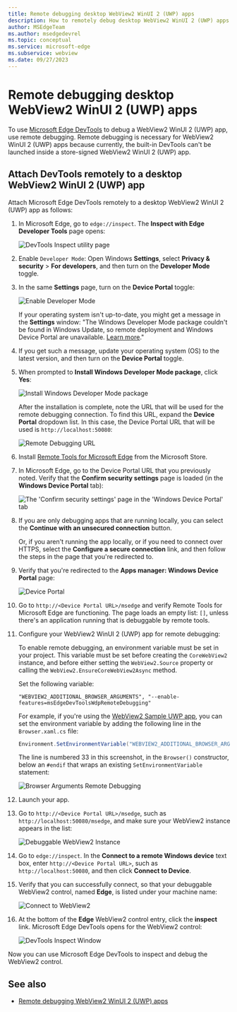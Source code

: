 ```yaml
---
title: Remote debugging desktop WebView2 WinUI 2 (UWP) apps
description: How to remotely debug desktop WebView2 WinUI 2 (UWP) apps by using Remote Tools for Microsoft Edge. 
author: MSEdgeTeam
ms.author: msedgedevrel
ms.topic: conceptual
ms.service: microsoft-edge
ms.subservice: webview
ms.date: 09/27/2023
---
```

# Remote debugging desktop WebView2 WinUI 2 (UWP) apps

To use [Microsoft Edge DevTools](/microsoft-edge/devtools-guide-chromium/landing/) to debug a WebView2 WinUI 2 (UWP) app, use remote debugging.  Remote debugging is necessary for WebView2 WinUI 2 (UWP) apps because currently, the built-in DevTools can't be launched inside a store-signed WebView2 WinUI 2 (UWP) app.


<!-- ========================================================================== -->
## Attach DevTools remotely to a desktop WebView2 WinUI 2 (UWP) app

Attach Microsoft Edge DevTools remotely to a desktop WebView2 WinUI 2 (UWP) app as follows:

1.  In Microsoft Edge, go to `edge://inspect`.  The **Inspect with Edge Developer Tools** page opens:

    ![DevTools Inspect utility page](./remote-debugging-desktop-images/inspect-devtools-page-supported.png)

1.  Enable `Developer Mode`: Open Windows **Settings**, select **Privacy & security** > **For developers**, and then turn on the **Developer Mode** toggle.

1.  In the same **Settings** page, turn on the **Device Portal** toggle:

    ![Enable Developer Mode](./remote-debugging-desktop-images/enable-developer-mode.png)

    If your operating system isn't up-to-date, you might get a message in the **Settings** window: "The Windows Developer Mode package couldn't be found in Windows Update, so remote deployment and Windows Device Portal are unavailable.  [Learn more](/windows/uwp/debug-test-perf/device-portal-desktop#failed-to-locate-the-package)."

1.  If you get such a message, update your operating system (OS) to the latest version, and then turn on the **Device Portal** toggle.

1.  When prompted to **Install Windows Developer Mode package**, click **Yes**:

    ![Install Windows Developer Mode package](./remote-debugging-desktop-images/install-developer-mode-package.png)

    After the installation is complete, note the URL that will be used for the remote debugging connection. To find this URL, expand the **Device Portal** dropdown list.  In this case, the Device Portal URL that will be used is `http://localhost:50080`:

    ![Remote Debugging URL](./remote-debugging-desktop-images/remote-debugging-url.png)

1.  Install [Remote Tools for Microsoft Edge](https://www.microsoft.com/store/productId/9P6CMFV44ZLT) from the Microsoft Store.

1.  In Microsoft Edge, go to the Device Portal URL that you previously noted.  Verify that the **Confirm security settings** page is loaded (in the **Windows Device Portal** tab):

    ![The 'Confirm security settings' page in the 'Windows Device Portal' tab](./remote-debugging-desktop-images/open-device-portal.png)

1.  If you are only debugging apps that are running locally, you can select the **Continue with an unsecured connection** button.

    Or, if you aren't running the app locally, or if you need to connect over HTTPS, select the **Configure a secure connection** link, and then follow the steps in the page that you're redirected to.

1.  Verify that you're redirected to the **Apps manager: Windows Device Portal** page:

    ![Device Portal](./remote-debugging-desktop-images/device-portal.png)

1.  Go to `http://<Device Portal URL>/msedge` and verify Remote Tools for Microsoft Edge are functioning. The page loads an empty list: `[]`, unless there's an application running that is debuggable by remote tools.

1.  Configure your WebView2 WinUI 2 (UWP) app for remote debugging:

    To enable remote debugging, an environment variable must be set in your project.  This variable must be set before creating the `CoreWebView2` instance, and before either setting the `WebView2.Source` property or calling the `WebView2.EnsureCoreWebView2Async` method.

    Set the following variable:

    ```
    "WEBVIEW2_ADDITIONAL_BROWSER_ARGUMENTS", "--enable-features=msEdgeDevToolsWdpRemoteDebugging"
    ```
    
    For example, if you're using the [WebView2 Sample UWP app](https://github.com/MicrosoftEdge/WebView2Samples/tree/main/SampleApps/webview2_sample_uwp), you can set the environment variable by adding the following line in the `Browser.xaml.cs` file:
    
    ```csharp
    Environment.SetEnvironmentVariable("WEBVIEW2_ADDITIONAL_BROWSER_ARGUMENTS", "--enable-features=msEdgeDevToolsWdpRemoteDebugging");
    ```

    The line is numbered 33 in this screenshot, in the `Browser()` constructor, below an `#endif` that wraps an existing `SetEnvironmentVariable` statement:

    ![Browser Arguments Remote Debugging](./remote-debugging-desktop-images/browser-arguments-remote-debugging.png)

1.  Launch your app.

1.  Go to `http://<Device Portal URL>/msedge`, such as `http://localhost:50080/msedge`, and make sure your WebView2 instance appears in the list:

    ![Debuggable WebView2 Instance](./remote-debugging-desktop-images/debuggable-webviews.png)

1.  Go to `edge://inspect`.  In the **Connect to a remote Windows device** text box, enter `http://<Device Portal URL>`, such as `http://localhost:50080`, and then click **Connect to Device**.

1.  Verify that you can successfully connect, so that your debuggable WebView2 control, named **Edge**, is listed under your machine name:

    ![Connect to WebView2](./remote-debugging-desktop-images/connect-to-webview2.png)

1.  At the bottom of the **Edge** WebView2 control entry, click the **inspect** link.  Microsoft Edge DevTools opens for the WebView2 control:

    ![DevTools Inspect Window](./remote-debugging-desktop-images/devtools-inspect.png)

Now you can use Microsoft Edge DevTools to inspect and debug the WebView2 control.


<!-- ========================================================================== -->
## See also

* [Remote debugging WebView2 WinUI 2 (UWP) apps](./remote-debugging.md)
